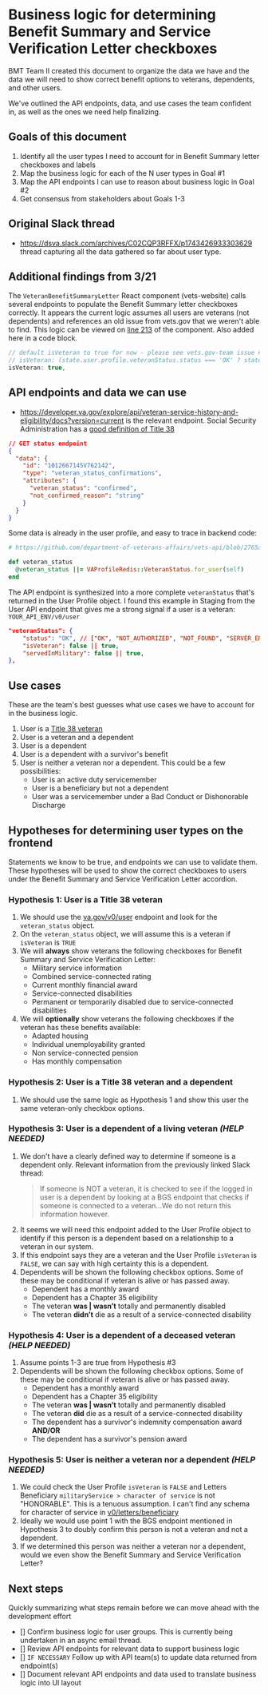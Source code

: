 # Business logic for determining Benefit Summary and Service Verification Letter checkboxes

BMT Team II created this document to organize the data we have and the data we will need to show correct benefit options to veterans, dependents, and other users.

We've outlined the API endpoints, data, and use cases the team confident in, as well as the ones we need help finalizing.

## Goals of this document
1. Identify all the user types I need to account for in Benefit Summary letter checkboxes and labels
2. Map the business logic for each of the N user types in Goal #1
3. Map the API endpoints I can use to reason about business logic in Goal #2
4. Get consensus from stakeholders about Goals 1-3

## Original Slack thread
* https://dsva.slack.com/archives/C02CQP3RFFX/p1743426933303629 thread capturing all the data gathered so far about user type.

## Additional findings from 3/21
The `VeteranBenefitSummaryLetter` React component (vets-website) calls several endpoints to populate the Benefit Summary letter checkboxes correctly. It appears the current logic assumes all users are veterans (not dependents) and references an old issue from vets.gov that we weren't able to find. This logic can be viewed on [line 213](https://github.com/department-of-veterans-affairs/vets-website/blob/575faac12a020577a08d5e81935f4a289d489e32/src/applications/letters/containers/VeteranBenefitSummaryLetter.jsx#L213) of the component. Also added here in a code block.

```javascript
// default isVeteran to true for now - please see vets.gov-team issue #6250
// isVeteran: (state.user.profile.veteranStatus.status === 'OK' ? state.user.profile.veteranStatus.isVeteran : true),
isVeteran: true,
```

## API endpoints and data we can use
* https://developer.va.gov/explore/api/veteran-service-history-and-eligibility/docs?version=current is the relevant endpoint. Social Security Administration has a [good definition of Title 38](https://www.ssa.gov/OP_Home/comp2/D-USC-38.html)

```json
// GET status endpoint
{
  "data": {
    "id": "1012667145V762142",
    "type": "veteran_status_confirmations",
    "attributes": {
      "veteran_status": "confirmed",
      "not_confirmed_reason": "string"
    }
  }
}
```

Some data is already in the user profile, and easy to trace in backend code:

```ruby
# https://github.com/department-of-veterans-affairs/vets-api/blob/2765a5da0eb3f8e577e83a9774440b8b42a819ac/app/models/user.rb#L386

def veteran_status
  @veteran_status ||= VAProfileRedis::VeteranStatus.for_user(self)
end
```

The API endpoint is synthesized into a more complete `veteranStatus` that's returned in the User Profile object. I found this example in Staging from the User API endpoint that gives me a strong signal if a user is a veteran: `YOUR_API_ENV/v0/user`

```json
"veteranStatus": {
	"status": "OK", // ["OK", "NOT_AUTHORIZED", "NOT_FOUND", "SERVER_ERROR"]
	"isVeteran": false || true,
    "servedInMilitary": false || true,
},
```
## Use cases
These are the team's best guesses what use cases we have to account for in the business logic.

1. User is a [Title 38 veteran](https://www.ssa.gov/OP_Home/comp2/D-USC-38.html)
2. User is a veteran and a dependent
3. User is a dependent
4. User is a dependent with a survivor's benefit
5. User is neither a veteran nor a dependent. This could be a few possibilities:
    * User is an active duty servicemember
    * User is a beneficiary but not a dependent
    * User was a servicemember under a Bad Conduct or Dishonorable Discharge

## Hypotheses for determining user types on the frontend
Statements we know to be true, and endpoints we can use to validate them. These hypotheses will be used to show the correct checkboxes to users under the Benefit Summary and Service Verification Letter accordion.

### Hypothesis 1: User is a Title 38 veteran
1. We should use the [va.gov/v0/user](https://department-of-veterans-affairs.github.io/va-digital-services-platform-docs/api-reference/#/user/getUser) endpoint and look for the `veteran_status` object.
2. On the `veteran_status` object, we will assume this is a veteran if `isVeteran` is `TRUE`
3. We will **always** show veterans the following checkboxes for Benefit Summary and Service Verification Letter:
   * Military service information
   * Combined service-connected rating
   * Current monthly financial award
   * Service-connected disabilities
   * Permanent or temporarily disabled due to service-connected disabilities
1. We will **optionally** show veterans the following checkboxes if the veteran has these benefits available:
   * Adapted housing
   * Individual unemployability granted
   * Non service-connected pension
   * Has monthly compensation

### Hypothesis 2: User is a Title 38 veteran and a dependent
1. We should use the same logic as Hypothesis 1 and show this user the same veteran-only checkbox options.

### Hypothesis 3: User is a dependent of a living veteran _(HELP NEEDED)_
1. We don't have a clearly defined way to determine if someone is a dependent only. Relevant information from the previously linked Slack thread:
   > If someone is NOT a veteran, it is checked to see if the logged in user is a dependent by looking at a BGS endpoint that checks if someone is connected to a veteran...We do not return this information however. 
2. It seems we will need this endpoint added to the User Profile object to identify if this person is a dependent based on a relationship to a veteran in our system.
3. If this endpoint says they are a veteran and the User Profile `isVeteran` is `FALSE`, we can say with high certainty this is a dependent.
4. Dependents will be shown the following checkbox options. Some of these may be conditional if veteran is alive or has passed away.
   * Dependent has a monthly award
   * Dependent has a Chapter 35 eligibility
   * The veteran **was | wasn’t** totally and permanently disabled
   * The veteran **didn’t** die as a result of a service-connected disability

### Hypothesis 4: User is a dependent of a deceased veteran _(HELP NEEDED)_
1. Assume points 1-3 are true from Hypothesis #3
2. Dependents will be shown the following checkbox options. Some of these may be conditional if veteran is alive or has passed away.
   * Dependent has a monthly award
   * Dependent has a Chapter 35 eligibility
   * The veteran **was | wasn’t** totally and permanently disabled
   * The veteran **did** die as a result of a service-connected disability
   * The dependent has a survivor's indemnity compensation award **AND/OR**
   * The dependent has a survivor's pension award

### Hypothesis 5: User is neither a veteran nor a dependent _(HELP NEEDED)_
1. We could check the User Profile `isVeteran` is `FALSE` and Letters Beneficiary `militaryService > character of service` is not "HONORABLE". This is a tenuous assumption. I can't find any schema for character of service in [v0/letters/beneficiary](https://department-of-veterans-affairs.github.io/va-digital-services-platform-docs/api-reference/#/operations/benefits_status/getLettersBeneficiary)
2. Ideally we would use point 1 with the BGS endpoint mentioned in Hypothesis 3 to doubly confirm this person is not a veteran and not a dependent.
3. If we determined this person was neither a veteran nor a dependent, would we even show the Benefit Summary and Service Verification Letter?

## Next steps
Quickly summarizing what steps remain before we can move ahead with the development effort

* [] Confirm business logic for user groups. This is currently being undertaken in an async email thread.
* [] Review API endpoints for relevant data to support business logic
* [] `IF NECESSARY` Follow up with API team(s) to update data returned from endpoint(s)
* [] Document relevant API endpoints and data used to translate business logic into UI layout
